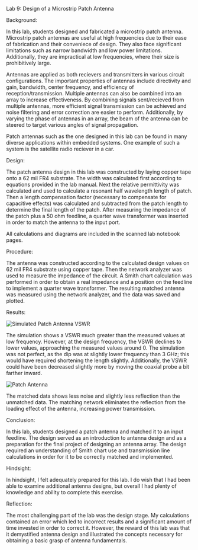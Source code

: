 Lab 9: Design of a Microstrip Patch Antenna

Background:

In this lab, students designed and fabricated a microstrip patch antenna.  Microstrip patch
antennas are useful at high frequencies due to their ease of fabrication and their conveniece
of design.  They also face significant limitations such as narrow bandwidth and low power
limitations.  Additionally, they are impractical at low frequencies, where their size is
prohibitively large.

Antennas are applied as both recievers and transmitters in various circuit configurations.  The
important properties of antennas include directivity and gain, bandwidth, center frequency, and
efficiency of reception/transmission.  Multiple antennas can also be combined into an array to
increase effectiveness.  By combining signals sent/recieved from multiple antennas, more
efficient signal transmission can be achieved and noise filtering and error correction are
easier to perform.  Additionally, by varying the phase of antennas in an array, the beam of
the antenna can be steered to target various angles of signal propagation.

Patch antennas such as the one designed in this lab can be found in many diverse applications
within embedded systems.  One example of such a system is the satellite radio reciever in a car.

Design:

The patch antenna design in this lab was constructed by laying copper tape onto a 62 mil FR4
substrate.  The width was calculated first according to equations provided in the lab manual.
Next the relative permittivity was calculated and used to calculate a resonant half wavelength
length of patch.  Then a length compensation factor (necessary to compensate for capacitive
effects) was calculated and subtracted from the patch length to determine the final length of
the patch.  After measuring the impedance of the patch plus a 50 ohm feedline, a quarter wave
transformer was inserted in order to match the antenna to the input port.

All calculations and diagrams are included in the scanned lab notebook pages.

Procedure:

The antenna was constructed according to the calculated design values on 62 mil FR4 substrate
using copper tape.  Then the network analyzer was used to measure the impedance of the circuit.
A Smith chart calculation was performed in order to obtain a real impedance and a position
on the feedline to implement a quarter wave transformer.  The resulting matched antenna was
measured using the network analyzer, and the data was saved and plotted.

Results:

![Simulated Patch Antenna VSWR](https://github.com/CourseReps/ECEN452-Spring2016/blob/master/Students/derekjanak/Lab9/Antenna_VSWR.png)

The simulation shows a VSWR much greater than the measured values at low frequency.  However, at the design frequency, the VSWR declines to lower values, approaching the measured values around 0.  The simulation was not perfect, as the dip was at slightly lower frequency than 3 GHz; this would have required shortening the length slightly.  Additionally, the VSWR could have been decreased slightly more by moving the coaxial probe a bit farther inward.

![Patch Antenna](https://github.com/CourseReps/ECEN452-Spring2016/blob/master/Students/derekjanak/Lab9/Measured_Antenna.png)

The matched data shows less noise and slightly less reflection than the unmatched data.  The matching network eliminates the reflection from the loading effect of the antenna, increasing power transmission.

Conclusion:

In this lab, students designed a patch antenna and matched it to an input feedline.  The design
served as an introduction to antenna design and as a preparation for the final project of designing
an antenna array.  The design required an understanding of Smith chart use and transmission line
calculations in order for it to be correctly matched and implemented.

Hindsight:

In hindsight, I felt adequately prepared for this lab.  I do wish that I had been able to examine
additional antenna designs, but overall I had plenty of knowledge and ability to complete this
exercise.

Reflection:

The most challenging part of the lab was the design stage.  My calculations contained an error
which led to incorrect results and a significant amount of time invested in order to correct it.
However, the reward of this lab was that it demystified antenna design and illustrated the 
concepts necessary for obtaining a basic grasp of antenna fundamentals.
